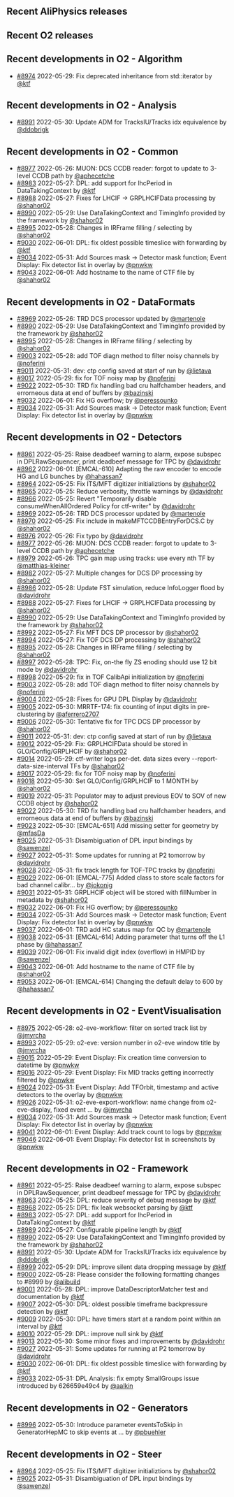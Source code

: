## Recent AliPhysics releases
## Recent O2 releases
## Recent developments in O2 - Algorithm
- [\#8974](https://github.com/AliceO2Group/AliceO2/pull/8974) 2022-05-29: Fix deprecated inheritance from std::iterator by [@ktf](https://github.com/ktf)
## Recent developments in O2 - Analysis
- [\#8991](https://github.com/AliceO2Group/AliceO2/pull/8991) 2022-05-30: Update ADM for TracksIU/Tracks idx equivalence by [@ddobrigk](https://github.com/ddobrigk)
## Recent developments in O2 - Common
- [\#8977](https://github.com/AliceO2Group/AliceO2/pull/8977) 2022-05-26: MUON: DCS CCDB reader: forgot to update to 3-level CCDB path by [@aphecetche](https://github.com/aphecetche)
- [\#8983](https://github.com/AliceO2Group/AliceO2/pull/8983) 2022-05-27: DPL: add support for lhcPeriod in DataTakingContext by [@ktf](https://github.com/ktf)
- [\#8988](https://github.com/AliceO2Group/AliceO2/pull/8988) 2022-05-27: Fixes for LHCIF -> GRPLHCIFData processing by [@shahor02](https://github.com/shahor02)
- [\#8990](https://github.com/AliceO2Group/AliceO2/pull/8990) 2022-05-29: Use DataTakingContext and TimingInfo provided by the framework by [@shahor02](https://github.com/shahor02)
- [\#8995](https://github.com/AliceO2Group/AliceO2/pull/8995) 2022-05-28: Changes in IRFrame filling / selecting by [@shahor02](https://github.com/shahor02)
- [\#9030](https://github.com/AliceO2Group/AliceO2/pull/9030) 2022-06-01: DPL: fix oldest possible timeslice with forwarding by [@ktf](https://github.com/ktf)
- [\#9034](https://github.com/AliceO2Group/AliceO2/pull/9034) 2022-05-31: Add Sources mask -> Detector mask function; Event Display: Fix detector list in overlay by [@pnwkw](https://github.com/pnwkw)
- [\#9043](https://github.com/AliceO2Group/AliceO2/pull/9043) 2022-06-01: Add hostname to the name of CTF file by [@shahor02](https://github.com/shahor02)
## Recent developments in O2 - DataFormats
- [\#8969](https://github.com/AliceO2Group/AliceO2/pull/8969) 2022-05-26: TRD DCS processor updated by [@martenole](https://github.com/martenole)
- [\#8990](https://github.com/AliceO2Group/AliceO2/pull/8990) 2022-05-29: Use DataTakingContext and TimingInfo provided by the framework by [@shahor02](https://github.com/shahor02)
- [\#8995](https://github.com/AliceO2Group/AliceO2/pull/8995) 2022-05-28: Changes in IRFrame filling / selecting by [@shahor02](https://github.com/shahor02)
- [\#9003](https://github.com/AliceO2Group/AliceO2/pull/9003) 2022-05-28: add TOF diagn method to filter noisy channels by [@noferini](https://github.com/noferini)
- [\#9011](https://github.com/AliceO2Group/AliceO2/pull/9011) 2022-05-31: dev: ctp config saved at start of run by [@lietava](https://github.com/lietava)
- [\#9017](https://github.com/AliceO2Group/AliceO2/pull/9017) 2022-05-29: fix for TOF noisy map by [@noferini](https://github.com/noferini)
- [\#9022](https://github.com/AliceO2Group/AliceO2/pull/9022) 2022-05-30: TRD fix handling bad cru halfchamber headers, and errorneous data at end of buffers by [@bazinski](https://github.com/bazinski)
- [\#9032](https://github.com/AliceO2Group/AliceO2/pull/9032) 2022-06-01: Fix HG overflow;  by [@peressounko](https://github.com/peressounko)
- [\#9034](https://github.com/AliceO2Group/AliceO2/pull/9034) 2022-05-31: Add Sources mask -> Detector mask function; Event Display: Fix detector list in overlay by [@pnwkw](https://github.com/pnwkw)
## Recent developments in O2 - Detectors
- [\#8961](https://github.com/AliceO2Group/AliceO2/pull/8961) 2022-05-25: Raise deadbeef warning to alarm, expose subspec in DPLRawSequencer, print deadbeef message for TPC by [@davidrohr](https://github.com/davidrohr)
- [\#8962](https://github.com/AliceO2Group/AliceO2/pull/8962) 2022-06-01: [EMCAL-610] Adapting the raw encoder to encode HG and LG bunches by [@hahassan7](https://github.com/hahassan7)
- [\#8964](https://github.com/AliceO2Group/AliceO2/pull/8964) 2022-05-25: Fix ITS/MFT digitizer initializtions by [@shahor02](https://github.com/shahor02)
- [\#8965](https://github.com/AliceO2Group/AliceO2/pull/8965) 2022-05-25: Reduce verbosity, throttle warnings by [@davidrohr](https://github.com/davidrohr)
- [\#8966](https://github.com/AliceO2Group/AliceO2/pull/8966) 2022-05-25: Revert "Temporarily disable consumeWhenAllOrdered Policy for ctf-writer" by [@davidrohr](https://github.com/davidrohr)
- [\#8969](https://github.com/AliceO2Group/AliceO2/pull/8969) 2022-05-26: TRD DCS processor updated by [@martenole](https://github.com/martenole)
- [\#8970](https://github.com/AliceO2Group/AliceO2/pull/8970) 2022-05-25: Fix include in makeMFTCCDBEntryForDCS.C by [@shahor02](https://github.com/shahor02)
- [\#8976](https://github.com/AliceO2Group/AliceO2/pull/8976) 2022-05-26: Fix typo by [@davidrohr](https://github.com/davidrohr)
- [\#8977](https://github.com/AliceO2Group/AliceO2/pull/8977) 2022-05-26: MUON: DCS CCDB reader: forgot to update to 3-level CCDB path by [@aphecetche](https://github.com/aphecetche)
- [\#8979](https://github.com/AliceO2Group/AliceO2/pull/8979) 2022-05-26: TPC gain map using tracks: use every nth TF by [@matthias-kleiner](https://github.com/matthias-kleiner)
- [\#8982](https://github.com/AliceO2Group/AliceO2/pull/8982) 2022-05-27: Multiple changes for DCS DP processing by [@shahor02](https://github.com/shahor02)
- [\#8986](https://github.com/AliceO2Group/AliceO2/pull/8986) 2022-05-28: Update FST simulation, reduce InfoLogger flood by [@davidrohr](https://github.com/davidrohr)
- [\#8988](https://github.com/AliceO2Group/AliceO2/pull/8988) 2022-05-27: Fixes for LHCIF -> GRPLHCIFData processing by [@shahor02](https://github.com/shahor02)
- [\#8990](https://github.com/AliceO2Group/AliceO2/pull/8990) 2022-05-29: Use DataTakingContext and TimingInfo provided by the framework by [@shahor02](https://github.com/shahor02)
- [\#8992](https://github.com/AliceO2Group/AliceO2/pull/8992) 2022-05-27: Fix MFT DCS DP processor by [@shahor02](https://github.com/shahor02)
- [\#8994](https://github.com/AliceO2Group/AliceO2/pull/8994) 2022-05-27: Fix TOF DCS DP processing by [@shahor02](https://github.com/shahor02)
- [\#8995](https://github.com/AliceO2Group/AliceO2/pull/8995) 2022-05-28: Changes in IRFrame filling / selecting by [@shahor02](https://github.com/shahor02)
- [\#8997](https://github.com/AliceO2Group/AliceO2/pull/8997) 2022-05-28: TPC: Fix, on-the fly ZS enoding should use 12 bit mode by [@davidrohr](https://github.com/davidrohr)
- [\#8998](https://github.com/AliceO2Group/AliceO2/pull/8998) 2022-05-29: fix in TOF CalibApi initialization by [@noferini](https://github.com/noferini)
- [\#9003](https://github.com/AliceO2Group/AliceO2/pull/9003) 2022-05-28: add TOF diagn method to filter noisy channels by [@noferini](https://github.com/noferini)
- [\#9004](https://github.com/AliceO2Group/AliceO2/pull/9004) 2022-05-28: Fixes for GPU DPL Display by [@davidrohr](https://github.com/davidrohr)
- [\#9005](https://github.com/AliceO2Group/AliceO2/pull/9005) 2022-05-30: MRRTF-174: fix counting of input digits in pre-clustering by [@aferrero2707](https://github.com/aferrero2707)
- [\#9006](https://github.com/AliceO2Group/AliceO2/pull/9006) 2022-05-30: Tentative fix for TPC DCS DP processor by [@shahor02](https://github.com/shahor02)
- [\#9011](https://github.com/AliceO2Group/AliceO2/pull/9011) 2022-05-31: dev: ctp config saved at start of run by [@lietava](https://github.com/lietava)
- [\#9012](https://github.com/AliceO2Group/AliceO2/pull/9012) 2022-05-29: Fix: GRPLHCIFData should be stored in GLO/Config/GRPLHCIF by [@shahor02](https://github.com/shahor02)
- [\#9014](https://github.com/AliceO2Group/AliceO2/pull/9014) 2022-05-29: ctf-writer logs per-det. data sizes every --report-data-size-interval TFs by [@shahor02](https://github.com/shahor02)
- [\#9017](https://github.com/AliceO2Group/AliceO2/pull/9017) 2022-05-29: fix for TOF noisy map by [@noferini](https://github.com/noferini)
- [\#9018](https://github.com/AliceO2Group/AliceO2/pull/9018) 2022-05-30: Set GLO/Config/GRPLHCIF to 1 MONTH by [@shahor02](https://github.com/shahor02)
- [\#9019](https://github.com/AliceO2Group/AliceO2/pull/9019) 2022-05-31: Populator may to adjust previous EOV to SOV of new CCDB object by [@shahor02](https://github.com/shahor02)
- [\#9022](https://github.com/AliceO2Group/AliceO2/pull/9022) 2022-05-30: TRD fix handling bad cru halfchamber headers, and errorneous data at end of buffers by [@bazinski](https://github.com/bazinski)
- [\#9023](https://github.com/AliceO2Group/AliceO2/pull/9023) 2022-05-30: [EMCAL-651] Add missing setter for geometry by [@mfasDa](https://github.com/mfasDa)
- [\#9025](https://github.com/AliceO2Group/AliceO2/pull/9025) 2022-05-31: Disambiguation of DPL input bindings by [@sawenzel](https://github.com/sawenzel)
- [\#9027](https://github.com/AliceO2Group/AliceO2/pull/9027) 2022-05-31: Some updates for running at P2 tomorrow by [@davidrohr](https://github.com/davidrohr)
- [\#9028](https://github.com/AliceO2Group/AliceO2/pull/9028) 2022-05-31: fix track length for TOF-TPC tracks by [@noferini](https://github.com/noferini)
- [\#9029](https://github.com/AliceO2Group/AliceO2/pull/9029) 2022-06-01: [EMCAL-775] Added class to store scale factors for bad channel calibr… by [@jokonig](https://github.com/jokonig)
- [\#9031](https://github.com/AliceO2Group/AliceO2/pull/9031) 2022-05-31: GRPLHCIF object will be stored with fillNumber in metadata by [@shahor02](https://github.com/shahor02)
- [\#9032](https://github.com/AliceO2Group/AliceO2/pull/9032) 2022-06-01: Fix HG overflow;  by [@peressounko](https://github.com/peressounko)
- [\#9034](https://github.com/AliceO2Group/AliceO2/pull/9034) 2022-05-31: Add Sources mask -> Detector mask function; Event Display: Fix detector list in overlay by [@pnwkw](https://github.com/pnwkw)
- [\#9037](https://github.com/AliceO2Group/AliceO2/pull/9037) 2022-06-01: TRD add HC status map for QC by [@martenole](https://github.com/martenole)
- [\#9038](https://github.com/AliceO2Group/AliceO2/pull/9038) 2022-05-31: [EMCAL-614] Adding parameter that turns off the L1 phase by [@hahassan7](https://github.com/hahassan7)
- [\#9039](https://github.com/AliceO2Group/AliceO2/pull/9039) 2022-06-01: Fix invalid digit index (overflow) in HMPID by [@sawenzel](https://github.com/sawenzel)
- [\#9043](https://github.com/AliceO2Group/AliceO2/pull/9043) 2022-06-01: Add hostname to the name of CTF file by [@shahor02](https://github.com/shahor02)
- [\#9053](https://github.com/AliceO2Group/AliceO2/pull/9053) 2022-06-01: [EMCAL-614] Changing the default delay to 600 by [@hahassan7](https://github.com/hahassan7)
## Recent developments in O2 - EventVisualisation
- [\#8975](https://github.com/AliceO2Group/AliceO2/pull/8975) 2022-05-28: o2-eve-workflow: filter on sorted track list by [@jmyrcha](https://github.com/jmyrcha)
- [\#8993](https://github.com/AliceO2Group/AliceO2/pull/8993) 2022-05-29: o2-eve: version number in o2-eve window title by [@jmyrcha](https://github.com/jmyrcha)
- [\#9015](https://github.com/AliceO2Group/AliceO2/pull/9015) 2022-05-29: Event Display: Fix creation time conversion to datetime by [@pnwkw](https://github.com/pnwkw)
- [\#9016](https://github.com/AliceO2Group/AliceO2/pull/9016) 2022-05-29: Event Display: Fix MID tracks getting incorrectly filtered by [@pnwkw](https://github.com/pnwkw)
- [\#9024](https://github.com/AliceO2Group/AliceO2/pull/9024) 2022-05-31: Event Display: Add TFOrbit, timestamp and active detectors to the overlay by [@pnwkw](https://github.com/pnwkw)
- [\#9026](https://github.com/AliceO2Group/AliceO2/pull/9026) 2022-05-31: o2-eve-export-workflow: name change from o2-eve-display, fixed event … by [@jmyrcha](https://github.com/jmyrcha)
- [\#9034](https://github.com/AliceO2Group/AliceO2/pull/9034) 2022-05-31: Add Sources mask -> Detector mask function; Event Display: Fix detector list in overlay by [@pnwkw](https://github.com/pnwkw)
- [\#9041](https://github.com/AliceO2Group/AliceO2/pull/9041) 2022-06-01: Event Display: Add track count to logs by [@pnwkw](https://github.com/pnwkw)
- [\#9046](https://github.com/AliceO2Group/AliceO2/pull/9046) 2022-06-01: Event Display: Fix detector list in screenshots by [@pnwkw](https://github.com/pnwkw)
## Recent developments in O2 - Framework
- [\#8961](https://github.com/AliceO2Group/AliceO2/pull/8961) 2022-05-25: Raise deadbeef warning to alarm, expose subspec in DPLRawSequencer, print deadbeef message for TPC by [@davidrohr](https://github.com/davidrohr)
- [\#8963](https://github.com/AliceO2Group/AliceO2/pull/8963) 2022-05-25: DPL: reduce severity of debug message by [@ktf](https://github.com/ktf)
- [\#8968](https://github.com/AliceO2Group/AliceO2/pull/8968) 2022-05-25: DPL: fix leak websocket parsing by [@ktf](https://github.com/ktf)
- [\#8983](https://github.com/AliceO2Group/AliceO2/pull/8983) 2022-05-27: DPL: add support for lhcPeriod in DataTakingContext by [@ktf](https://github.com/ktf)
- [\#8989](https://github.com/AliceO2Group/AliceO2/pull/8989) 2022-05-27: Configurable pipeline length by [@ktf](https://github.com/ktf)
- [\#8990](https://github.com/AliceO2Group/AliceO2/pull/8990) 2022-05-29: Use DataTakingContext and TimingInfo provided by the framework by [@shahor02](https://github.com/shahor02)
- [\#8991](https://github.com/AliceO2Group/AliceO2/pull/8991) 2022-05-30: Update ADM for TracksIU/Tracks idx equivalence by [@ddobrigk](https://github.com/ddobrigk)
- [\#8999](https://github.com/AliceO2Group/AliceO2/pull/8999) 2022-05-29: DPL: improve silent data dropping message by [@ktf](https://github.com/ktf)
- [\#9000](https://github.com/AliceO2Group/AliceO2/pull/9000) 2022-05-28: Please consider the following formatting changes to #8999 by [@alibuild](https://github.com/alibuild)
- [\#9001](https://github.com/AliceO2Group/AliceO2/pull/9001) 2022-05-28: DPL: improve DataDescriptorMatcher test and documentation by [@ktf](https://github.com/ktf)
- [\#9007](https://github.com/AliceO2Group/AliceO2/pull/9007) 2022-05-30: DPL: oldest possible timeframe backpressure detection by [@ktf](https://github.com/ktf)
- [\#9009](https://github.com/AliceO2Group/AliceO2/pull/9009) 2022-05-30: DPL: have timers start at a random point within an interval by [@ktf](https://github.com/ktf)
- [\#9010](https://github.com/AliceO2Group/AliceO2/pull/9010) 2022-05-29: DPL: improve null sink by [@ktf](https://github.com/ktf)
- [\#9013](https://github.com/AliceO2Group/AliceO2/pull/9013) 2022-05-30: Some minor fixes and improvements by [@davidrohr](https://github.com/davidrohr)
- [\#9027](https://github.com/AliceO2Group/AliceO2/pull/9027) 2022-05-31: Some updates for running at P2 tomorrow by [@davidrohr](https://github.com/davidrohr)
- [\#9030](https://github.com/AliceO2Group/AliceO2/pull/9030) 2022-06-01: DPL: fix oldest possible timeslice with forwarding by [@ktf](https://github.com/ktf)
- [\#9033](https://github.com/AliceO2Group/AliceO2/pull/9033) 2022-05-31: DPL Analysis: fix empty SmallGroups issue introduced by 626659e49c4 by [@aalkin](https://github.com/aalkin)
## Recent developments in O2 - Generators
- [\#8996](https://github.com/AliceO2Group/AliceO2/pull/8996) 2022-05-30: Introduce parameter eventsToSkip in GeneratorHepMC to skip events at … by [@pbuehler](https://github.com/pbuehler)
## Recent developments in O2 - Steer
- [\#8964](https://github.com/AliceO2Group/AliceO2/pull/8964) 2022-05-25: Fix ITS/MFT digitizer initializtions by [@shahor02](https://github.com/shahor02)
- [\#9025](https://github.com/AliceO2Group/AliceO2/pull/9025) 2022-05-31: Disambiguation of DPL input bindings by [@sawenzel](https://github.com/sawenzel)
